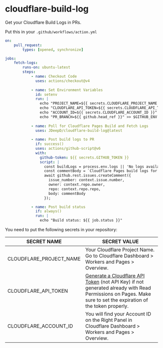# cloudflare-build-log

Get your Cloudflare Build Logs in PRs.

Put this in your `.github/workflows/action.yml`

```yaml
on:
    pull_request:
        types: [opened, synchronize]

jobs:
    fetch-logs:
        runs-on: ubuntu-latest
        steps:
            - name: Checkout Code
              uses: actions/checkout@v4
                
            - name: Set Environment Variables
              id: setenv
              run: |
                echo "PROJECT_NAME=${{ secrets.CLOUDFLARE_PROJECT_NAME }}" >> $GITHUB_ENV
                echo "CLOUDFLARE_API_TOKEN=${{ secrets.CLOUDFLARE_API_TOKEN }}" >> $GITHUB_ENV
                echo "ACCOUNT_ID=${{ secrets.CLOUDFLARE_ACCOUNT_ID }}" >> $GITHUB_ENV
                echo "PR_BRANCH=${{ github.head_ref }}" >> $GITHUB_ENV
                    
            - name: Poll for Cloudflare Pages Build and Fetch Logs
              uses: JDeepD/cloudflare-build-log@latest
              
            - name: Post build logs to PR
              if: success()
              uses: actions/github-script@v6
              with:
                github-token: ${{ secrets.GITHUB_TOKEN }}
                script: |
                  const buildLogs = process.env.logs || 'No logs available.';
                  const commentBody = `Cloudflare Pages build logs for **${{ github.head_ref }}** branch:\n\n${buildLogs}`;
                  await github.rest.issues.createComment({
                    issue_number: context.issue.number,
                    owner: context.repo.owner,
                    repo: context.repo.repo,
                    body: commentBody
                  });

            - name: Post build status
              if: always()
              run: |
                echo "Build status: ${{ job.status }}"
```

You need to put the following secrets in your repository:

| SECRET NAME             | SECRET VALUE                                                                                                                                                                                                    |
|-------------------------|-----------------------------------------------------------------------------------------------------------------------------------------------------------------------------------------------------------------|
| CLOUDFLARE_PROJECT_NAME | Your Cloudflare Project Name. Go to Cloudflare Dashboard > Workers and Pages > Overview.                                                                                                                        |
| CLOUDFLARE_API_TOKEN    | [Generate a Cloudflare API Token](https://dash.cloudflare.com/profile/api-tokens) (not API Key) if not generated already with Read Permissions on Pages. Make sure to set the expiration of the token properly. |
| CLOUDFLARE_ACCOUNT_ID   | You will find your Account ID on the Right Panel in Cloudflare Dashboard > Workers and Pages > Overview.                                                                                                        |


